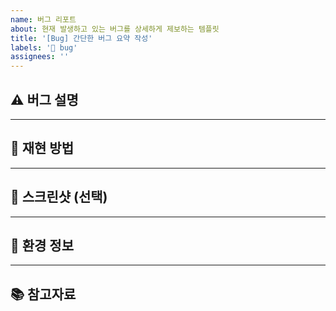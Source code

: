 ```yaml
---
name: 버그 리포트
about: 현재 발생하고 있는 버그를 상세하게 제보하는 템플릿
title: '[Bug] 간단한 버그 요약 작성'
labels: '🐞 bug'
assignees: ''
---
```


## ⚠️ 버그 설명

<!-- 어떤 버그가 발생했는지 명확하게 설명해주세요. -->

<!-- 예) 로그인 후 리디렉션이 제대로 작동하지 않습니다. -->

---

## 🧪 재현 방법

<!-- 버그를 재현할 수 있는 단계별 과정을 자세히 적어주세요. -->

<!--
예시
1. 로그인 페이지로 이동
2. 이메일/비밀번호 입력
3. 로그인 버튼 클릭
4. 메인 페이지로 이동하지 않고 로딩 화면에서 멈춤
5. -->

---

## 📸 스크린샷 (선택)

<!-- 가능하다면, 버그 발생 화면의 스크린샷을 첨부해주세요. -->

<!-- <img src="파일 주소" width="40%" height="40%"/> -->

---

## 📱 환경 정보

<!-- 버그가 발생한 환경을 명시해주세요. -->

<!-- - 브라우저: Chrome 114.0.5735.198
- 운영체제: macOS Ventura 13.4.1
- 기기: MacBook Pro M1 -->

---

## 📚 참고자료

<!-- 관련된 이슈, 문서, StackOverflow 링크 등이 있다면 공유해주세요. -->
